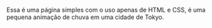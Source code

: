 Essa é uma página simples com o uso apenas de HTML e CSS, é uma pequena animação de chuva em uma cidade de Tokyo.
